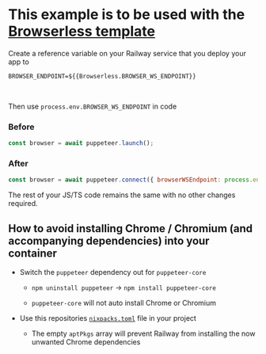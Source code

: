 # This example is to be used with the [Browserless template](https://railway.app/template/browserless)

Create a reference variable on your Railway service that you deploy your app to

```shell
BROWSER_ENDPOINT=${{Browserless.BROWSER_WS_ENDPOINT}}
```

</br>

Then use `process.env.BROWSER_WS_ENDPOINT` in code

### Before

```javascript
const browser = await puppeteer.launch();
```

### After

```javascript
const browser = await puppeteer.connect({ browserWSEndpoint: process.env.BROWSER_WS_ENDPOINT });
```

The rest of your JS/TS code remains the same with no other changes required.

## How to avoid installing Chrome / Chromium (and accompanying dependencies) into your container

- Switch the `puppeteer` dependency out for `puppeteer-core`

    - `npm uninstall puppeteer` -> `npm install puppeteer-core`

    - `puppeteer-core` will not auto install Chrome or Chromium

- Use this repositories [`nixpacks.toml`](https://github.com/brody192/puppeteer-example/blob/main/nixpacks.toml) file in your project

    - The empty `aptPkgs` array will prevent Railway from installing the now unwanted Chrome dependencies

